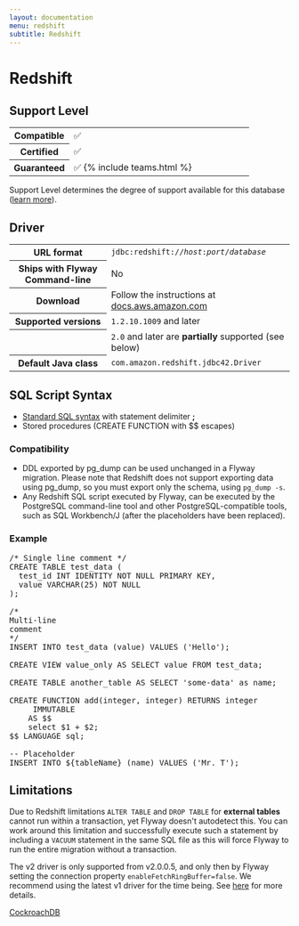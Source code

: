 ```yaml
---
layout: documentation
menu: redshift
subtitle: Redshift
---
```

# Redshift

## Support Level

<table class="table">
    <tr>
        <th width="25%">Compatible</th>
        <td>✅</td>
    </tr>
    <tr>
        <th width="25%">Certified</th>
        <td>✅</td>
    </tr>
    <tr>
        <th width="25%">Guaranteed</th>
        <td>✅ {% include teams.html %}</td>
    </tr>
</table>

Support Level determines the degree of support available for this database ([learn more](/documentation/learnmore/database-support)). 

## Driver

<table class="table">
<tr>
<th>URL format</th>
<td><code>jdbc:redshift://<i>host</i>:<i>port</i>/<i>database</i></code></td>
</tr>
<tr>
<th>Ships with Flyway Command-line</th>
<td>No</td>
</tr>
<tr>
<th>Download</th>
<td>Follow the instructions at <a href="http://docs.aws.amazon.com/redshift/latest/mgmt/configure-jdbc-connection.html#download-jdbc-driver">docs.aws.amazon.com</a></td>
</tr>
<tr>
<th>Supported versions</th>
<td><code>1.2.10.1009</code> and later</td>
</tr>
<tr>
<th></th>
<td><code>2.0</code> and later are <strong>partially</strong> supported (see below)</td>
</tr>
<tr>
<th>Default Java class</th>
<td><code>com.amazon.redshift.jdbc42.Driver</code></td>
</tr>
</table>

## SQL Script Syntax

- [Standard SQL syntax](/documentation/concepts/migrations#sql-based-migrations#syntax) with statement delimiter **;**
- Stored procedures (CREATE FUNCTION with $$ escapes)

### Compatibility

- DDL exported by pg_dump can be used unchanged in a Flyway migration. Please note that Redshift does not support exporting data using
        pg_dump, so you must export only the schema, using <code>pg_dump -s</code>.
- Any Redshift SQL script executed by Flyway,
        can be executed by the PostgreSQL command-line tool and other PostgreSQL-compatible tools,
        such as SQL Workbench/J (after the placeholders have been replaced).

### Example

<pre class="prettyprint">/* Single line comment */
CREATE TABLE test_data (
  test_id INT IDENTITY NOT NULL PRIMARY KEY,
  value VARCHAR(25) NOT NULL
);

/*
Multi-line
comment
*/
INSERT INTO test_data (value) VALUES ('Hello');

CREATE VIEW value_only AS SELECT value FROM test_data;

CREATE TABLE another_table AS SELECT 'some-data' as name;

CREATE FUNCTION add(integer, integer) RETURNS integer
     IMMUTABLE
    AS $$
    select $1 + $2;
$$ LANGUAGE sql;

-- Placeholder
INSERT INTO ${tableName} (name) VALUES ('Mr. T');</pre>

## Limitations

Due to Redshift limitations `ALTER TABLE` and `DROP TABLE` for **external tables** cannot run within a transaction, yet Flyway doesn't
autodetect this. You can work around this limitation and successfully execute such a statement by including a `VACUUM`
statement in the same SQL file as this will force Flyway to run the entire migration without a transaction.

The v2 driver is only supported from v2.0.0.5, and only then by Flyway setting the connection property `enableFetchRingBuffer=false`. 
We recommend using the latest v1 driver for the time being. See [here](https://github.com/aws/amazon-redshift-jdbc-driver/issues/4) for more details.

<p class="next-steps">
    <a class="btn btn-primary" href="/documentation/database/cockroachdb">CockroachDB <i class="fa fa-arrow-right"></i></a>
</p>